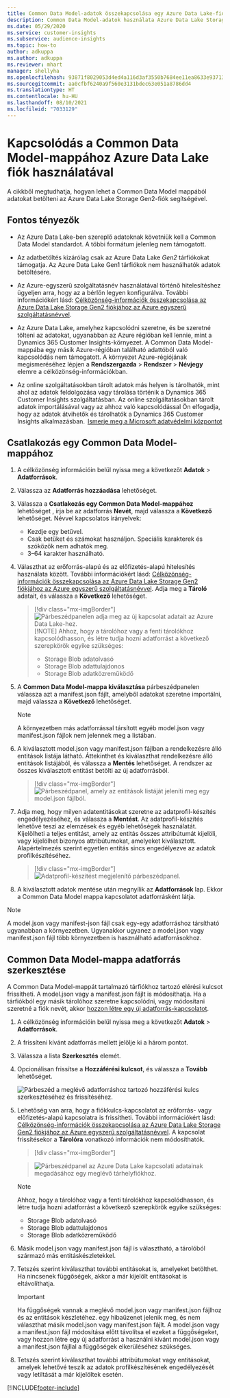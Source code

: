 ```yaml
---
title: Common Data Model-adatok összekapcsolása egy Azure Data Lake-fiókkal
description: Common Data Model-adatok használata Azure Data Lake Storage segítségével.
ms.date: 05/29/2020
ms.service: customer-insights
ms.subservice: audience-insights
ms.topic: how-to
author: adkuppa
ms.author: adkuppa
ms.reviewer: mhart
manager: shellyha
ms.openlocfilehash: 93871f8029053d4ed4a116d3af3550b7684ee11ea8633e937138245e193a44e6
ms.sourcegitcommit: aa0cfbf6240a9f560e3131bdec63e051a8786dd4
ms.translationtype: HT
ms.contentlocale: hu-HU
ms.lasthandoff: 08/10/2021
ms.locfileid: "7033129"
---
```

# <a name="connect-to-a-common-data-model-folder-using-an-azure-data-lake-account"></a>Kapcsolódás a Common Data Model-mappához Azure Data Lake fiók használatával

A cikkből megtudhatja, hogyan lehet a Common Data Model mappából adatokat betölteni az Azure Data Lake Storage Gen2-fiók segítségével.

## <a name="important-considerations"></a>Fontos tényezők

- Az Azure Data Lake-ben szereplő adatoknak követniük kell a Common Data Model standardot. A többi formátum jelenleg nem támogatott.

- Az adatbetöltés kizárólag csak az Azure Data Lake *Gen2* tárfiókokat támogatja. Az Azure Data Lake Gen1 tárfiókok nem használhatók adatok betöltésére.

- Az Azure-egyszerű szolgáltatásnév használatával történő hitelesítéshez ügyeljen arra, hogy az a bérlőn legyen konfigurálva. További információkért lásd: [Célközönség-információk összekapcsolása az Azure Data Lake Storage Gen2 fiókjához az Azure egyszerű szolgáltatásnévvel](connect-service-principal.md).

- Az Azure Data Lake, amelyhez kapcsolódni szeretne, és be szeretné tölteni az adatokat, ugyanabban az Azure régióban kell lennie, mint a Dynamics 365 Customer Insights-környezet. A Common Data Model-mappába egy másik Azure-régióban található adattóból való kapcsolódás nem támogatott. A környezet Azure-régiójának megismeréséhez lépjen a **Rendszergazda** > **Rendszer** > **Névjegy** elemre a célközönség-információkban.

- Az online szolgáltatásokban tárolt adatok más helyen is tárolhatók, mint ahol az adatok feldolgozása vagy tárolása történik a Dynamics 365 Customer Insights szolgáltatásban. Az online szolgáltatásokban tárolt adatok importálásával vagy az ahhoz való kapcsolódással Ön elfogadja, hogy az adatok átvihetők és tárolhatók a Dynamics 365 Customer Insights alkalmazásban.  [Ismerje meg a Microsoft adatvédelmi központot](https://www.microsoft.com/trust-center)

## <a name="connect-to-a-common-data-model-folder"></a>Csatlakozás egy Common Data Model-mappához

1. A célközönség információin belül nyissa meg a következőt **Adatok** > **Adatforrások**.

1. Válassza az **Adatforrás hozzáadása** lehetőséget.

1. Válassza a **Csatlakozás egy Common Data Model-mappához** lehetőséget , írja be az adatforrás **Nevét**, majd válassza a **Következő** lehetőséget. Névvel kapcsolatos irányelvek: 
   - Kezdje egy betűvel.
   - Csak betűket és számokat használjon. Speciális karakterek és szóközök nem adhatók meg.
   - 3–64 karakter használható.

1. Választhat az erőforrás-alapú és az előfizetés-alapú hitelesítés használata között. További információkért lásd: [Célközönség-információk összekapcsolása az Azure Data Lake Storage Gen2 fiókjához az Azure egyszerű szolgáltatásnévvel](connect-service-principal.md). Adja meg a **Tároló** adatait, és válassza a **Következő** lehetőséget.
   > [!div class="mx-imgBorder"]
   > ![Párbeszédpanelen adja meg az új kapcsolat adatait az Azure Data Lake-hez.](media/enter-new-storage-details.png)
   > [!NOTE]
   > Ahhoz, hogy a tárolóhoz vagy a fenti tárolókhoz kapcsolódhasson, és létre tudja hozni adatforrást a következő szerepkörök egyike szükséges:
   >  - Storage Blob adatolvasó
   >  - Storage Blob adattulajdonos
   >  - Storage Blob adatközreműködő

1. A **Common Data Model-mappa kiválasztása** párbeszédpanelen válassza azt a manifest.json fájlt, amelyből adatokat szeretne importálni, majd válassza a **Következő** lehetőséget.
   > [!NOTE]
   > A környezetben más adatforrással társított egyéb model.json vagy manifest.json fájlok nem jelennek meg a listában.

1. A kiválasztott model.json vagy manifest.json fájlban a rendelkezésre álló entitások listája látható. Áttekinthet és kiválaszthat rendelkezésre álló entitások listájából, és válassza a **Mentés** lehetőséget. A rendszer az összes kiválasztott entitást betölti az új adatforrásból.
   > [!div class="mx-imgBorder"]
   > ![Párbeszédpanel, amely az entitások listáját jeleníti meg egy model.json fájlból.](media/review-entities.png)

8. Adja meg, hogy milyen adatentitásokat szeretne az adatprofil-készítés engedélyezéséhez, és válassza a **Mentést**. Az adatprofil-készítés lehetővé teszi az elemzések és egyéb lehetőségek használatát. Kijelölheti a teljes entitást, amely az entitás összes attribútumát kijelöli, vagy kijelölhet bizonyos attribútumokat, amelyeket kiválasztott. Alapértelmezés szerint egyetlen entitás sincs engedélyezve az adatok profilkészítéséhez.
   > [!div class="mx-imgBorder"]
   > ![Adatprofil-készítést megjelenítő párbeszédpanel.](media/dataprofiling-entities.png)

9. A kiválasztott adatok mentése után megnyílik az **Adatforrások** lap. Ekkor a Common Data Model mappa kapcsolatot adatforrásként látja.

> [!NOTE]
> A model.json vagy manifest-json fájl csak egy-egy adatforráshoz társítható ugyanabban a környezetben. Ugyanakkor ugyanez a model.json vagy manifest.json fájl több környezetben is használható adatforrásokhoz.

## <a name="edit-a-common-data-model-folder-data-source"></a>Common Data Model-mappa adatforrás szerkesztése

A Common Data Model-mappát tartalmazó tárfiókhoz tartozó elérési kulcsot frissítheti. A model.json vagy a manifest.json fájlt is módosíthatja. Ha a tárfiókból egy másik tárolóhoz szeretne kapcsolódni, vagy módosítani szeretné a fiók nevét, akkor [hozzon létre egy új adatforrás-kapcsolatot](#connect-to-a-common-data-model-folder).

1. A célközönség információin belül nyissa meg a következőt **Adatok** > **Adatforrások**.

2. A frissíteni kívánt adatforrás mellett jelölje ki a három pontot.

3. Válassza a lista **Szerkesztés** elemét.

4. Opcionálisan frissítse a **Hozzáférési kulcsot**, és válassza a **Tovább** lehetőséget.

   ![Párbeszéd a meglévő adatforráshoz tartozó hozzáférési kulcs szerkesztéséhez és frissítéséhez.](media/edit-access-key.png)

5. Lehetőség van arra, hogy a fiókkulcs-kapcsolatot az erőforrás- vagy előfizetés-alapú kapcsolatra is frissítheti. További információkért lásd: [Célközönség-információk összekapcsolása az Azure Data Lake Storage Gen2 fiókjához az Azure egyszerű szolgáltatásnévvel](connect-service-principal.md). A kapcsolat frissítésekor a **Tárolóra** vonatkozó információk nem módosíthatók.
   > [!div class="mx-imgBorder"]

   > ![Párbeszédpanel az Azure Data Lake kapcsolati adatainak megadásához egy meglévő tárhelyfiókhoz.](media/enter-existing-storage-details.png)

   > [!NOTE]
   > Ahhoz, hogy a tárolóhoz vagy a fenti tárolókhoz kapcsolódhasson, és létre tudja hozni adatforrást a következő szerepkörök egyike szükséges:
   >  - Storage Blob adatolvasó
   >  - Storage Blob adattulajdonos
   >  - Storage Blob adatközreműködő


6. Másik model.json vagy manifest.json fájl is választható, a tárolóból származó más entitáskészletekkel.

7. Tetszés szerint kiválaszthat további entitásokat is, amelyeket betölthet. Ha nincsenek függőségek, akkor a már kijelölt entitásokat is eltávolíthatja.

   > [!IMPORTANT]
   > Ha függőségek vannak a meglévő model.json vagy manifest.json fájlhoz és az entitások készletéhez. egy hibaüzenet jelenik meg, és nem választhat másik model.json vagy manifest.json fájlt. A model.json vagy a manifest.json fájl módosítása előtt távolítsa el ezeket a függőségeket, vagy hozzon létre egy új adatforrást a használni kívánt model.json vagy a manifest.json fájllal a függőségek elkerüléséhez szükséges.

8. Tetszés szerint kiválaszthat további attribútumokat vagy entitásokat, amelyek lehetővé teszik az adatok profilkészítésének engedélyezését vagy letiltását a már kijelöltek esetén.   


[!INCLUDE[footer-include](../includes/footer-banner.md)]